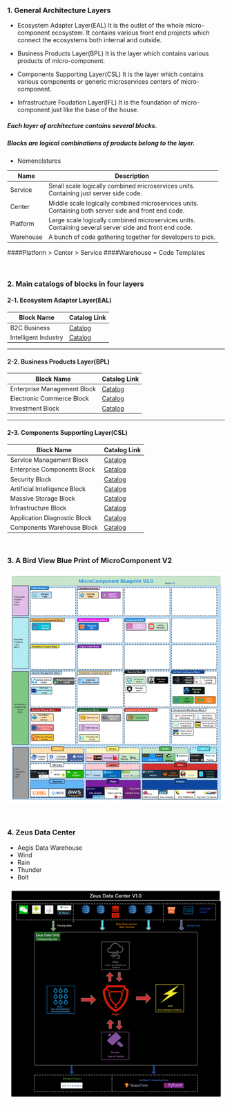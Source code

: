 ### 1. General Architecture Layers

- Ecosystem Adapter Layer(EAL)
  It is the outlet of the whole micro-component ecosystem. It contains various front end projects which connect the ecosystems both internal and outside.

- Business Products Layer(BPL)
  It is the layer which contains various products of micro-component.

- Components Supporting Layer(CSL)
  It is the layer which contains various components or generic microservices centers of micro-component.

- Infrastructure Foudation Layer(IFL)
  It is the foundation of micro-component just like the base of the house.

##### Each layer of architecture contains several blocks.
##### Blocks are logical combinations of products belong to the layer.

- Nomenclatures

| Name     | Description                                          |
| -------- | ---------------------------------------------------- |
| Service  | Small scale logically combined microservices units.<br>Containing just server side code.  |
| Center   | Middle scale logically combined microservices units.<br>Containing both server side and front end code. |
| Platform | Large scale logically combined microservices units.<br>Containing several server side and front end code.  |
| Warehouse | A bunch of code gathering together for developers to pick. |

####Platform > Center > Service
####Warehouse = Code Templates

&nbsp;

### 2. Main catalogs of blocks in four layers
#### 2-1. Ecosystem Adapter Layer(EAL)

| Block Name | Catalog Link         |
| -------- | -----------------------|
| B2C Business | [Catalog](EAL/Block1/Catalog.md) |
| Intelligent Industry | [Catalog](EAL/Block2/Catalog.md) |

<hr>

#### 2-2. Business Products Layer(BPL)

| Block Name | Catalog Link         |
| -------- | -----------------------|
| Enterprise Management Block | [Catalog](BPL/Block1/Catalog.md) |
| Electronic Commerce Block | [Catalog](BPL/Block2/Catalog.md) |
| Investment Block | [Catalog](BPL/Block3/Catalog.md) |

<hr>

#### 2-3. Components Supporting Layer(CSL)

| Block Name | Catalog Link         |
| -------- | -----------------------|
| Service Management Block | [Catalog](CSL/Block1/Catalog.md) |
| Enterprise Components Block | [Catalog](CSL/Block2/Catalog.md) |
| Security Block | [Catalog](CSL/Block3/Catalog.md) |
| Artificial Intelligence Block | [Catalog](CSL/Block4/Catalog.md) |
| Massive Storage Block | [Catalog](CSL/Block5/Catalog.md) |
| Infrastructure Block | [Catalog](CSL/Block6/Catalog.md) |
| Application Diagnostic Block | [Catalog](CSL/Block7/Catalog.md) |
| Components Warehouse Block | [Catalog](CSL/Block8/README.md) |

&nbsp;

### 3. A Bird View Blue Print of MicroComponent V2

![MicroComponent Blueprint V2.0](BluePrintV2.png)

&nbsp;

### 4. Zeus Data Center

- Aegis Data Warehouse
- Wind
- Rain
- Thunder
- Bolt

![Zeus Data Center V1.0](ZeusDataCenterV1.png)



